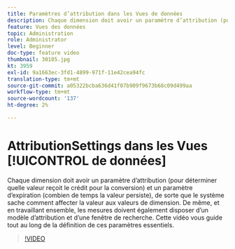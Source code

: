 ```yaml
---
title: Paramètres d’attribution dans les Vues de données
description: Chaque dimension doit avoir un paramètre d’attribution (pour déterminer quelle valeur reçoit le crédit pour la conversion) et un paramètre d’expiration (combien de temps la valeur persiste), de sorte que le système sache comment affecter la valeur aux valeurs de dimension. De même, et en travaillant ensemble, les mesures doivent également disposer d’un modèle d’attribution et d’une fenêtre de recherche. Cette vidéo vous guide tout au long de la définition de ces paramètres essentiels.
feature: Vues des données
topic: Administration
role: Administrator
level: Beginner
doc-type: feature video
thumbnail: 30185.jpg
kt: 3959
exl-id: 9a1663ec-3fd1-4899-971f-11e42cea94fc
translation-type: tm+mt
source-git-commit: a05322bcba636d41f07b909f9673b68c09d499aa
workflow-type: tm+mt
source-wordcount: '137'
ht-degree: 2%

---
```


#  AttributionSettings dans les Vues  [!UICONTROL de données]

Chaque dimension doit avoir un paramètre d’attribution (pour déterminer quelle valeur reçoit le crédit pour la conversion) et un paramètre d’expiration (combien de temps la valeur persiste), de sorte que le système sache comment affecter la valeur aux valeurs de dimension. De même, et en travaillant ensemble, les mesures doivent également disposer d’un modèle d’attribution et d’une fenêtre de recherche. Cette vidéo vous guide tout au long de la définition de ces paramètres essentiels.

>[!VIDEO](https://video.tv.adobe.com/v/30185/?quality=12&enable10seconds=on&speedcontrol=on)
